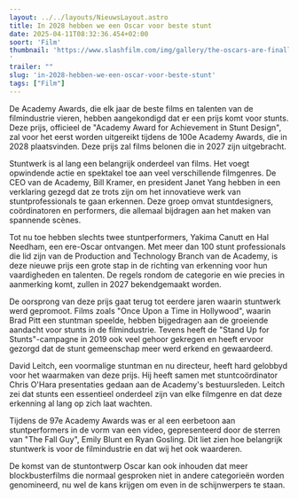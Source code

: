 ```yaml
---
layout: ../../layouts/NieuwsLayout.astro
title: In 2028 hebben we een Oscar voor beste stunt
date: 2025-04-11T08:32:36.454+02:00
soort: 'Film'
thumbnail: 'https://www.slashfilm.com/img/gallery/the-oscars-are-finally-honoring-stunt-performers-in-2028/l-intro-1744320806.jpg
'
trailer: ""
slug: 'in-2028-hebben-we-een-oscar-voor-beste-stunt'
tags: ["Film"]
---
```


De Academy Awards, die elk jaar de beste films en talenten van de filmindustrie
vieren, hebben aangekondigd dat er een prijs komt voor stunts. Deze prijs,
officieel de "Academy Award for Achievement in Stunt Design", zal voor het eerst
worden uitgereikt tijdens de 100e Academy Awards, die in 2028 plaatsvinden. Deze
prijs zal films belonen die in 2027 zijn uitgebracht.

Stuntwerk is al lang een belangrijk onderdeel van films. Het voegt opwindende
actie en spektakel toe aan veel verschillende filmgenres. De CEO van de Academy,
Bill Kramer, en president Janet Yang hebben in een verklaring gezegd dat ze
trots zijn om het innovatieve werk van stuntprofessionals te gaan erkennen. Deze
groep omvat stuntdesigners, coördinatoren en performers, die allemaal bijdragen
aan het maken van spannende scènes.

Tot nu toe hebben slechts twee stuntperformers, Yakima Canutt en Hal Needham,
een ere-Oscar ontvangen. Met meer dan 100 stunt professionals die lid zijn van
de Production and Technology Branch van de Academy, is deze nieuwe prijs een
grote stap in de richting van erkenning voor hun vaardigheden en talenten. De
regels rondom de categorie en wie precies in aanmerking komt, zullen in 2027
bekendgemaakt worden.

De oorsprong van deze prijs gaat terug tot eerdere jaren waarin stuntwerk werd
gepromoot. Films zoals "Once Upon a Time in Hollywood", waarin Brad Pitt een
stuntman speelde, hebben bijgedragen aan de groeiende aandacht voor stunts in de
filmindustrie. Tevens heeft de "Stand Up for Stunts"-campagne in 2019 ook veel
gehoor gekregen en heeft ervoor gezorgd dat de stunt gemeenschap meer werd
erkend en gewaardeerd.

David Leitch, een voormalige stuntman en nu directeur, heeft hard gelobbyd voor
het waarmaken van deze prijs. Hij heeft samen met stuntcoördinator Chris O'Hara
presentaties gedaan aan de Academy's bestuursleden. Leitch zei dat stunts een
essentieel onderdeel zijn van elke filmgenre en dat deze erkenning al lang op
zich laat wachten.

Tijdens de 97e Academy Awards was er al een eerbetoon aan stuntperformers in de
vorm van een video, gepresenteerd door de sterren van "The Fall Guy", Emily
Blunt en Ryan Gosling. Dit liet zien hoe belangrijk stuntwerk is voor de
filmindustrie en dat wij het ook waarderen.

De komst van de stuntontwerp Oscar kan ook inhouden dat meer blockbusterfilms
die normaal gesproken niet in andere categorieën worden genomineerd, nu wel de
kans krijgen om even in de schijnwerpers te staan.